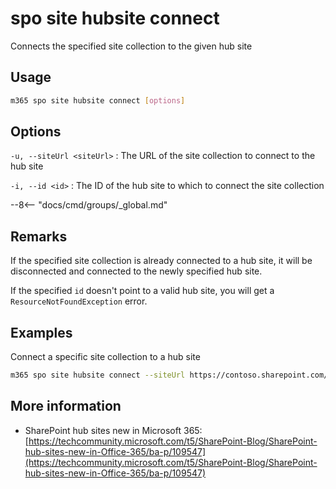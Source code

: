 # spo site hubsite connect

Connects the specified site collection to the given hub site

## Usage

```sh
m365 spo site hubsite connect [options]
```

## Options

`-u, --siteUrl <siteUrl>`
: The URL of the site collection to connect to the hub site

`-i, --id <id>`
: The ID of the hub site to which to connect the site collection

--8<-- "docs/cmd/groups/_global.md"

## Remarks

If the specified site collection is already connected to a hub site, it will be disconnected and connected to the newly specified hub site.

If the specified `id` doesn't point to a valid hub site, you will get a `ResourceNotFoundException` error.

## Examples

Connect a specific site collection to a hub site

```sh
m365 spo site hubsite connect --siteUrl https://contoso.sharepoint.com/sites/contoso-sales --id 255a50b2-527f-4413-8485-57f4c17a24d1
```

## More information

- SharePoint hub sites new in Microsoft 365: [https://techcommunity.microsoft.com/t5/SharePoint-Blog/SharePoint-hub-sites-new-in-Office-365/ba-p/109547](https://techcommunity.microsoft.com/t5/SharePoint-Blog/SharePoint-hub-sites-new-in-Office-365/ba-p/109547)
